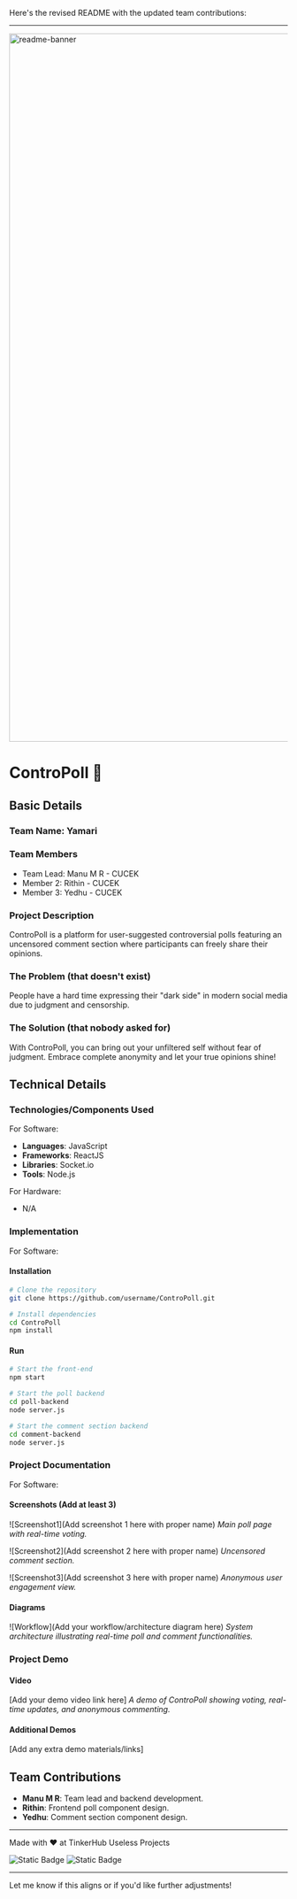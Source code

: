 Here's the revised README with the updated team contributions:

---

<img width="1280" alt="readme-banner" src="https://github.com/user-attachments/assets/35332e92-44cb-425b-9dff-27bcf1023c6c">

# ControPoll 🎯

## Basic Details
### Team Name: Yamari

### Team Members
- Team Lead: Manu M R - CUCEK
- Member 2: Rithin - CUCEK
- Member 3: Yedhu - CUCEK

### Project Description
ControPoll is a platform for user-suggested controversial polls featuring an uncensored comment section where participants can freely share their opinions.

### The Problem (that doesn't exist)
People have a hard time expressing their "dark side" in modern social media due to judgment and censorship.

### The Solution (that nobody asked for)
With ControPoll, you can bring out your unfiltered self without fear of judgment. Embrace complete anonymity and let your true opinions shine!

## Technical Details
### Technologies/Components Used
For Software:
- **Languages**: JavaScript
- **Frameworks**: ReactJS
- **Libraries**: Socket.io
- **Tools**: Node.js

For Hardware:
- N/A

### Implementation
For Software:
#### Installation
```bash
# Clone the repository
git clone https://github.com/username/ControPoll.git

# Install dependencies
cd ControPoll
npm install
```

#### Run
```bash
# Start the front-end
npm start

# Start the poll backend
cd poll-backend
node server.js

# Start the comment section backend
cd comment-backend
node server.js
```

### Project Documentation
For Software:

#### Screenshots (Add at least 3)
![Screenshot1](Add screenshot 1 here with proper name)
*Main poll page with real-time voting.*

![Screenshot2](Add screenshot 2 here with proper name)
*Uncensored comment section.*

![Screenshot3](Add screenshot 3 here with proper name)
*Anonymous user engagement view.*

#### Diagrams
![Workflow](Add your workflow/architecture diagram here)
*System architecture illustrating real-time poll and comment functionalities.*

### Project Demo
#### Video
[Add your demo video link here]
*A demo of ControPoll showing voting, real-time updates, and anonymous commenting.*

#### Additional Demos
[Add any extra demo materials/links]

## Team Contributions
- **Manu M R**: Team lead and backend development.
- **Rithin**: Frontend poll component design.
- **Yedhu**: Comment section component design.

---

Made with ❤️ at TinkerHub Useless Projects 

![Static Badge](https://img.shields.io/badge/TinkerHub-24?color=%23000000&link=https%3A%2F%2Fwww.tinkerhub.org%2F)
![Static Badge](https://img.shields.io/badge/UselessProject--24-24?link=https%3A%2F%2Fwww.tinkerhub.org%2Fevents%2FQ2Q1TQKX6Q%2FUseless%2520Projects)

---

Let me know if this aligns or if you'd like further adjustments!
